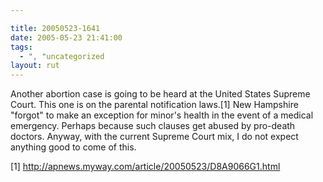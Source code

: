 ```yaml
---

title: 20050523-1641
date: 2005-05-23 21:41:00
tags:
  - ", "uncategorized
layout: rut
---
```


<p>Another abortion case is going to be heard at the United States
Supreme Court.  This one is on the parental notification laws.[1]
New Hampshire "forgot" to make an exception for minor's health in
the event of a medical emergency.  Perhaps because such clauses
get abused by pro-death doctors.  Anyway, with the current Supreme
Court mix, I do not expect anything good to come of this.</p>

[1] http://apnews.myway.com/article/20050523/D8A9066G1.html

